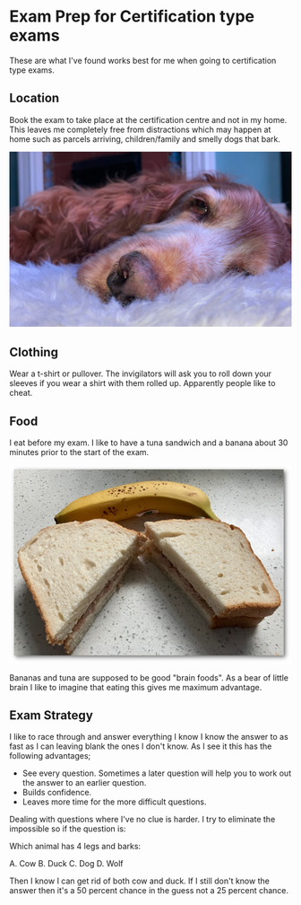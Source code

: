 # Exam Prep for Certification type exams
These are what I've found works best for me when going to certification type exams.

## Location
Book the exam to take place at the certification centre and not in my home. This leaves me completely free from distractions which may happen at home such as parcels arriving, children/family and smelly dogs that bark.

![a smelly dog named rosie](assets/smelly-dog.png)


## Clothing
Wear a t-shirt or pullover. The invigilators will ask you to roll down your sleeves if you wear a shirt with them rolled up. Apparently people like to cheat.

## Food
I eat before my exam. I like to have a tuna sandwich and a banana about 30 minutes prior to the start of the exam. 

![a tuna sandwich and a banana](assets/tuna-sandwich-banana.png)

Bananas and tuna are supposed to be good "brain foods". As a bear of little brain I like to imagine that eating this gives me maximum advantage.

## Exam Strategy
I like to race through and answer everything I know I know the answer to as fast as I can leaving blank the ones I don't know. As I see it this has the following advantages;

- See every question. Sometimes a later question will help you to work out the answer to an earlier question.
- Builds confidence.
- Leaves more time for the more difficult questions.

Dealing with questions where I've no clue is harder. I try to eliminate the impossible so if the question is:

Which animal has 4 legs and barks:

A. Cow
B. Duck
C. Dog
D. Wolf

Then I know I can get rid of both cow and duck. If I still don't know the answer then it's a 50 percent chance in the guess not a 25 percent chance.
